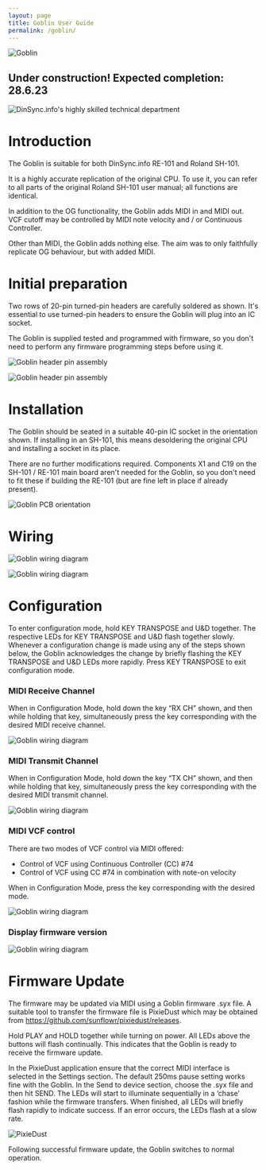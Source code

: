 ```yaml
---
layout: page
title: Goblin User Guide
permalink: /goblin/
---
```


![Goblin](/assets/goblin_head.png)


## __Under construction! Expected completion: 28.6.23__


![DinSync.info's highly skilled technical department](/assets/goblin_under_construction.jpg)

# Introduction

The Goblin is suitable for both DinSync.info RE-101 and Roland SH-101.  

It is a highly accurate replication of the original CPU. To use it, you can refer to all parts of the original Roland SH-101 user manual; all functions are identical.

In addition to the OG functionality, the Goblin adds MIDI in and MIDI out. VCF cutoff may be controlled by MIDI note velocity and / or Continuous Controller. 

Other than MIDI, the Goblin adds nothing else. The aim was to only faithfully replicate OG behaviour, but with added MIDI.


# Initial preparation

Two rows of 20-pin turned-pin headers are carefully soldered as shown. It's essential to use turned-pin headers to ensure the Goblin will plug into an IC socket.

The Goblin is supplied tested and programmed with firmware, so you don't need to perform any firmware programming steps before using it.

![Goblin header pin assembly](/assets/goblin_assembly_1.jpg)


![Goblin header pin assembly](/assets/goblin_assembly_2.jpg)


# Installation

The Goblin should be seated in a suitable 40-pin IC socket in the orientation shown. If installing in an SH-101, this means desoldering the original CPU and installing a socket in its place.

There are no further modifications required. Components X1 and C19 on the SH-101 / RE-101 main board aren't needed for the Goblin, so you don't need to fit these if building the RE-101 (but are fine left in place if already present). 

![Goblin PCB orientation](/assets/goblin_fitted.jpg)


# Wiring


![Goblin wiring diagram](/assets/goblin_wiring.png)


![Goblin wiring diagram](/assets/goblin_vcf_location.png)



# Configuration

To enter configuration mode, hold KEY TRANSPOSE and U&D together. The respective LEDs for KEY TRANSPOSE and U&D flash together slowly.
Whenever a configuration change is made using any of the steps shown below, the Goblin acknowledges the change by briefly flashing the KEY TRANSPOSE and U&D LEDs more rapidly.
Press KEY TRANSPOSE to exit configuration mode.


### MIDI Receive Channel

When in Configuration Mode, hold down the key “RX CH” shown, and then while holding that key, simultaneously press the key corresponding with the desired MIDI receive channel.


![Goblin wiring diagram](/assets/goblin_rx_ch.png)


### MIDI Transmit Channel

When in Configuration Mode, hold down the key “TX CH” shown, and then while holding that key, simultaneously press the key corresponding with the desired MIDI transmit channel.


![Goblin wiring diagram](/assets/goblin_tx_ch.png)


### MIDI VCF control

There are two modes of VCF control via MIDI offered:

- Control of VCF using Continuous Controller (CC) #74
- Control of VCF using CC #74 in combination with note-on velocity 

When in Configuration Mode, press the key corresponding with the desired mode.


 ![Goblin wiring diagram](/assets/goblin_vcf_source.png)


### Display firmware version


![Goblin wiring diagram](/assets/goblin_sw_version.png)


# Firmware Update

The firmware may be updated via MIDI using a Goblin firmware .syx file. A suitable tool to transfer the firmware file is PixieDust which may be obtained from https://github.com/sunflowr/pixiedust/releases. 

Hold PLAY and HOLD together while turning on power. All LEDs above the buttons will flash continually. This indicates that the Goblin is ready to receive the firmware update.

In the PixieDust application ensure that the correct MIDI interface is selected in the Settings section. The default 250ms pause setting works fine with the Goblin. In the Send to device section, choose the .syx file and then hit SEND. The LEDs will start to illuminate sequentially in a ‘chase’ fashion while the firmware transfers. When finished, all LEDs will briefly flash rapidly to indicate success. If an error occurs, the LEDs flash at a slow rate. 


![PixieDust](/assets/goblin_pixiedust.png)


Following successful firmware update, the Goblin switches to normal operation.

